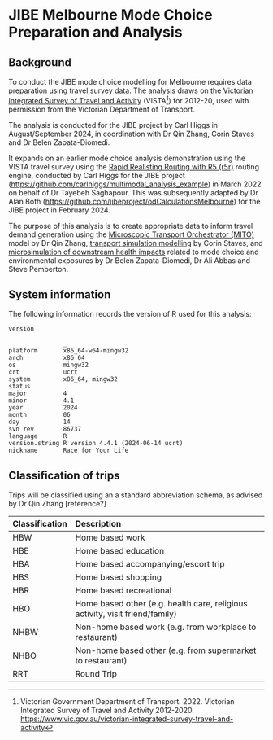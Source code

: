 # JIBE Melbourne Mode Choice Preparation and Analysis


## Background

To conduct the JIBE mode choice modelling for Melbourne requires data
preparation using travel survey data. The analysis draws on the
[Victorian Integrated Survey of Travel and
Activity](https://www.vic.gov.au/victorian-integrated-survey-travel-and-activity)
(VISTA[^1]) for 2012-20, used with permission from the Victorian
Department of Transport.

The analysis is conducted for the JIBE project by Carl Higgs in
August/September 2024, in coordination with Dr Qin Zhang, Corin Staves
and Dr Belen Zapata-Diomedi.

It expands on an earlier mode choice analysis demonstration using the
VISTA travel survey using the [Rapid Realisting Routing with R5
(r5r)](https://ipeagit.github.io/r5r/) routing engine, conducted by Carl
Higgs for the JIBE project
(https://github.com/carlhiggs/multimodal_analysis_example) in March 2022
on behalf of Dr Tayebeh Saghapour. This was subsequently adapted by Dr
Alan Both (https://github.com/jibeproject/odCalculationsMelbourne) for
the JIBE project in February 2024.

The purpose of this analysis is to create appropriate data to inform
travel demand generation using the [Microscopic Transport Orchestrator
(MITO)](https://www.mos.ed.tum.de/tb/forschung/models/travel-demand/mito/)
model by Dr Qin Zhang, [transport simulation
modelling](https://github.com/jibeproject/matsim-jibe) by Corin Staves,
and [microsimulation of downstream health
impacts](https://github.com/jibeproject/health_microsim) related to mode
choice and environmental exposures by Dr Belen Zapata-Diomedi, Dr Ali
Abbas and Steve Pemberton.

## System information

The following information records the version of R used for this
analysis:

``` r
version
```

                   _                                
    platform       x86_64-w64-mingw32               
    arch           x86_64                           
    os             mingw32                          
    crt            ucrt                             
    system         x86_64, mingw32                  
    status                                          
    major          4                                
    minor          4.1                              
    year           2024                             
    month          06                               
    day            14                               
    svn rev        86737                            
    language       R                                
    version.string R version 4.4.1 (2024-06-14 ucrt)
    nickname       Race for Your Life               

## Classification of trips

Trips will be classified using an a standard abbreviation schema, as
advised by Dr Qin Zhang \[reference?\]

| Classification | Description                                                                  |
|:---------------|:-----------------------------------------------------------------------------|
| HBW            | Home based work                                                              |
| HBE            | Home based education                                                         |
| HBA            | Home based accompanying/escort trip                                          |
| HBS            | Home based shopping                                                          |
| HBR            | Home based recreational                                                      |
| HBO            | Home based other (e.g. health care, religious activity, visit friend/family) |
| NHBW           | Non-home based work (e.g. from workplace to restaurant)                      |
| NHBO           | Non-home based other (e.g. from supermarket to restaurant)                   |
| RRT            | Round Trip                                                                   |

[^1]: Victorian Government Department of Transport. 2022. Victorian
    Integrated Survey of Travel and Activity 2012-2020.
    https://www.vic.gov.au/victorian-integrated-survey-travel-and-activity
